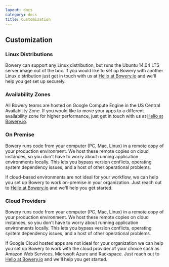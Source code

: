 ```yaml
---
layout: docs
category: docs
title: Customization
---
```


## Customization

### Linux Distributions 

Bowery can support any Linux distribution, but runs the Ubuntu 14.04 LTS server image out of the box. If you would like to set up Bowery with another Linux distribution just get in touch with us at [Hello at Bowery.io](mailto:hello@bowery.io) and we'll help you get set up securely.

### Availability Zones 

All Bowery teams are hosted on Google Compute Engine in the US Central Availability Zone. If you would like to move your apps to a different availability zone for higher performance, just get in touch with us at [Hello at Bowery.io](mailto:hello@bowery.io). 

### On Premise 

Bowery runs code from your computer (PC, Mac, Linux) in a remote copy of your production environment. We host these remote copies on cloud instances, so you don't have to worry about running application environments locally. This lets you bypass version conflicts, operating system dependency issues, and a host of other operational problems.

If cloud-based environments are not ideal for your workflow, we can help you set up Bowery to work on-premise in your organization. Just reach out to [Hello at Bowery.io](mailto:Hello@Bowery.io) and we'll help you get started.

### Cloud Providers 

Bowery runs code from your computer (PC, Mac, Linux) in a remote copy of your production environment. We host these remote copies on cloud instances, so you don't have to worry about running application environments locally. This lets you bypass version conflicts, operating system dependency issues, and a host of other operational problems.

If Google Cloud hosted apps are not ideal for your organization we can help you set up Bowery to work with the cloud provider of your choice such as Amazon Web Services, Microsoft Azure and Rackspace. Just reach out to [Hello at Bowery.io](mailto:Hello@Bowery.io) and we'll help you get started.
